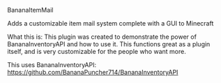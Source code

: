 BananaItemMail

Adds a customizable item mail system complete with a GUI to Minecraft


What this is:
This plugin was created to demonstrate the power of BananaInventoryAPI and how to use it. This functions great as a plugin itself, and is very customizable for the people who want more.

This uses BananaInventoryAPI: https://github.com/BananaPuncher714/BananaInventoryAPI

